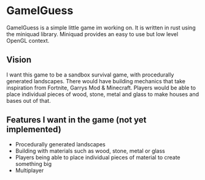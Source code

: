 # GameIGuess

GameIGuess is a simple little game im working on. It is written in rust using the miniquad library. Miniquad provides an easy to use but low level OpenGL context.

## Vision

I want this game to be a sandbox survival game, with procedurally generated landscapes. There would have building mechanics that take inspiration from Fortnite, Garrys Mod & Minecraft. Players would be able to place individual pieces of wood, stone, metal and glass to make houses and bases out of that.

## Features I want in the game (not yet implemented)

- Procedurally generated landscapes
- Building with materials such as wood, stone, metal or glass
- Players being able to place individual pieces of material to create something big
- Multiplayer
